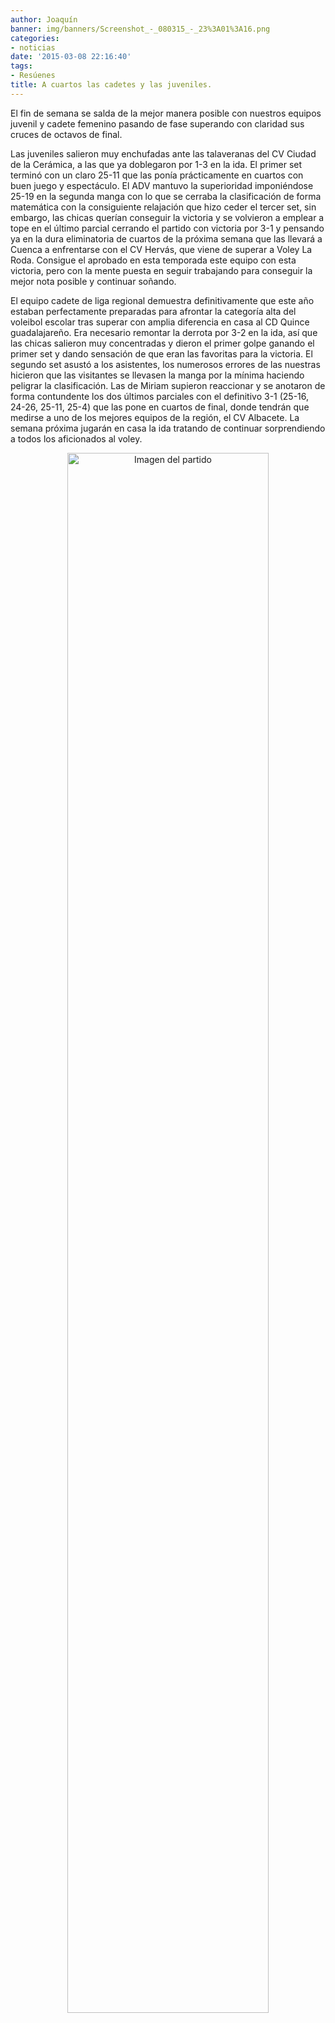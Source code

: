 ```yaml
---
author: Joaquín
banner: img/banners/Screenshot_-_080315_-_23%3A01%3A16.png
categories:
- noticias
date: '2015-03-08 22:16:40'
tags:
- Resúenes
title: A cuartos las cadetes y las juveniles.
---
```


El fin de semana se salda de la mejor manera posible con nuestros equipos juvenil y cadete femenino pasando de fase superando con claridad sus cruces de octavos de final.

Las juveniles salieron muy enchufadas ante las talaveranas del CV Ciudad de la Cerámica, a las que ya doblegaron por 1-3 en la ida. El primer set terminó con un claro 25-11 que las ponía prácticamente en cuartos con buen juego y espectáculo. El ADV mantuvo la superioridad imponiéndose 25-19 en la segunda manga con lo que se cerraba la clasificación de forma matemática con la consiguiente relajación que hizo ceder el tercer set, sin embargo, las chicas querían conseguir la victoria y se volvieron a emplear a tope en el último parcial cerrando el partido con victoria por 3-1 y pensando ya en la dura eliminatoria de cuartos de la próxima semana que las llevará a Cuenca a enfrentarse con el CV Hervás, que viene de superar a Voley La Roda. Consigue el aprobado en esta temporada este equipo con esta victoria, pero con la mente puesta en seguir trabajando para conseguir la mejor nota posible y continuar soñando.

El equipo cadete de liga regional demuestra definitivamente que este año estaban perfectamente preparadas para afrontar la categoría alta del voleibol escolar tras superar con amplia diferencia en casa al CD Quince guadalajareño. Era necesario remontar la derrota por 3-2 en la ida, así que las chicas salieron muy concentradas y dieron el primer golpe ganando el primer set y dando sensación de que eran las favoritas para la victoria. El segundo set asustó a los asistentes, los numerosos errores de las nuestras hicieron que las visitantes se llevasen la manga por la mínima haciendo peligrar la clasificación. Las de Miriam supieron reaccionar y se anotaron de forma contundente los dos últimos parciales con el definitivo 3-1 (25-16, 24-26, 25-11, 25-4) que las pone en cuartos de final, donde tendrán que medirse a uno de los mejores equipos de la región, el CV Albacete. La semana próxima jugarán en casa la ida tratando de continuar sorprendiendo a todos los aficionados al voley. 

<center>
<a target="_new" href="http://www.advmiguelturra.org/img/banners/Screenshot%20-%20080315%20-%2023%3A01%3A16.png"> 
<img alt="Imagen del partido" width="80%" align="center" src="http://www.advmiguelturra.org/img/banners/Screenshot%20-%20080315%20-%2023%3A01%3A16.png"/> </a> </center>

